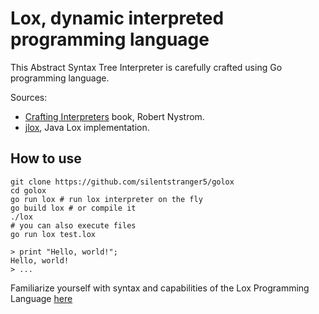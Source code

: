 # Lox, dynamic interpreted programming language

This Abstract Syntax Tree Interpreter is carefully crafted using Go programming language.

Sources:

- [Crafting Interpreters](https://craftinginterpreters.com) book, Robert Nystrom.
- [jlox](https://github.com/munificent/craftinginterpreters/tree/master/java/com/craftinginterpreters), Java Lox implementation.

## How to use

```
git clone https://github.com/silentstranger5/golox
cd golox
go run lox # run lox interpreter on the fly
go build lox # or compile it
./lox
# you can also execute files
go run lox test.lox
```

```
> print "Hello, world!";
Hello, world!
> ...
```

Familiarize yourself with syntax and capabilities of the Lox Programming Language [here](https://craftinginterpreters.com/the-lox-language.html)
